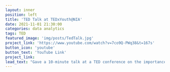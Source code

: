 ```yaml
---
layout: inner
position: left
title: 'TED Talk at TEDxYouth@NIA'
date: 2021-11-01 21:30:00
categories: data analytics
tags: TED
featured_image: 'img/posts/TedTalk.jpg'
project_link: 'https://www.youtube.com/watch?v=7co9Q-PWq38&t=167s'
button_icon: 'youtube'
button_text: 'YouTube Link'
project_link: 
lead_text: "Gave a 10-minute talk at a TED conference on the importance of friendships and the role it plays in everybody’s lives."
---
```

